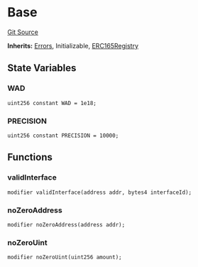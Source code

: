 # Base

[Git Source](https://dapp-devs.com/ssh://git@git.2222/lumos-labs/xassets/contracts/synths-contracts/blob/0d1cfa460704a82d2d714c759b70770bca8b942b/src/misc/_Base.sol)

**Inherits:**
[Errors](/src/misc/_Errors.sol/contract.Errors.md), Initializable, [ERC165Registry](/src/misc/_ERC165Registry.sol/abstract.ERC165Registry.md)

## State Variables

### WAD

```solidity
uint256 constant WAD = 1e18;
```

### PRECISION

```solidity
uint256 constant PRECISION = 10000;
```

## Functions

### validInterface

```solidity
modifier validInterface(address addr, bytes4 interfaceId);
```

### noZeroAddress

```solidity
modifier noZeroAddress(address addr);
```

### noZeroUint

```solidity
modifier noZeroUint(uint256 amount);
```
